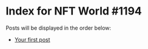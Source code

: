 # Index for NFT World #1194
Posts will be displayed in the order below:

- [Your first post](./001-first.md)

